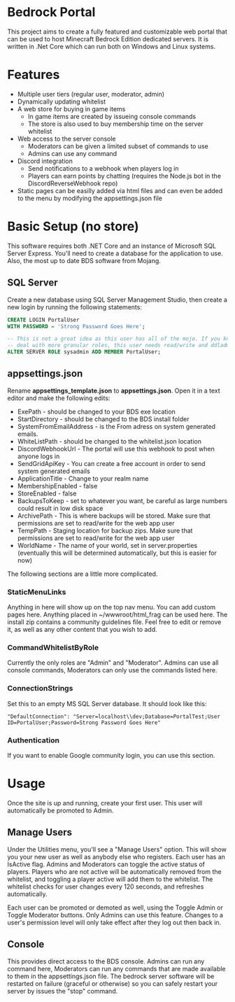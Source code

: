 # Bedrock Portal
This project aims to create a fully featured and customizable web portal that can be used to host Minecraft Bedrock Edition dedicated servers. It is written in .Net Core which can run both on Windows and Linux systems.

# Features
* Multiple user tiers (regular user, moderator, admin)
* Dynamically updating whitelist
* A web store for buying in game items
  * In game items are created by issueing console commands 
  * The store is also used to buy membership time on the server whitelist
* Web access to the server console
  * Moderators can be given a limited subset of commands to use
  * Admins can use any command
* Discord integration
  * Send notifications to a webhook when players log in
  * Players can earn points by chatting (requires the Node.js bot in the DiscordReverseWebhook repo)
* Static pages can be easilly added via html files and can even be added to the menu by modifying the appsettings.json file

# Basic Setup (no store)

This software requires both .NET Core and an instance of Microsoft SQL Server Express. You'll need to create a database for the application to use. Also, the most up to date BDS software from Mojang.

## SQL Server

Create a new database using SQL Server Management Studio, then create a new login by running the following statements:

```SQL
CREATE LOGIN PortalUser
WITH PASSWORD = 'Strong Password Goes Here';

-- This is not a great idea as this user has all of the mojo. If you know how to
-- deal with more granular roles, this user needs read/write and ddladmin
ALTER SERVER ROLE sysadmin ADD MEMBER PortalUser;
```


## appsettings.json

Rename **appsettings_template.json** to **appsettings.json**. Open it in a text editor and make the following edits:
* ExePath - should be changed to your BDS exe location
* StartDirectory - should be changed to the BDS install folder
* SystemFromEmailAddress - is the From adress on system generated emails.
* WhiteListPath - should be changed to the whitelist.json location
* DiscordWebhookUrl - The portal will use this webhook to post when anyone logs in
* SendGridApiKey - You can create a free account in order to send system generated emails
* ApplicationTitle - Change to your realm name
* MembershipEnabled - false
* StoreEnabled - false
* BackupsToKeep - set to whatever you want, be careful as large numbers could result in low disk space
* ArchivePath - This is where backups will be stored. Make sure that permissions are set to read/write for the web app user
* TempPath - Staging location for backup zips. Make sure that permissions are set to read/write for the web app user
* WorldName - The name of your world, set in server.properties (eventually this will be determined automatically, but this is easier for now)

The following sections are a little more complicated.

### StaticMenuLinks

Anything in here will show up on the top nav menu. You can add custom pages here. Anything placed in ~/wwwroot/html_frag can be used here. The install zip contains a community guidelines file. Feel free to edit or remove it, as well as any other content that you wish to add.

### CommandWhitelistByRole

Currently the only roles are "Admin" and "Moderator". Admins can use all console commands, Moderators can only use the commands listed here.

### ConnectionStrings

Set this to an empty MS SQL Server database. It should look like this:
```
"DefaultConnection": "Server=localhost\\dev;Database=PortalTest;User ID=PortalUser;Password=Strong Password Goes Here"
```

### Authentication

If you want to enable Google community login, you can use this section.

# Usage

Once the site is up and running, create your first user. This user will automatically be promoted to Admin.

## Manage Users
Under the Utilities menu, you'll see a "Manage Users" option. This will show you your new user as well as anybody else who registers. Each user has an IsActive flag. Admins and Moderators can toggle the active status of players. Players who are not active will be automatically removed from the whitelist, and toggling a player active will add them to the whitelist. The whitelist checks for user changes every 120 seconds, and refreshes automatically.

Each user can be promoted or demoted as well, using the Toggle Admin or Toggle Moderator buttons. Only Admins can use this feature. Changes to a user's permission level will only take effect after they log out then back in.

## Console

This provides direct access to the BDS console. Admins can run any command here, Moderators can run any commands that are made available to them in the appsettings.json file. The bedrock server software will be restarted on failure (graceful or otherwise) so you can safely restart your server by issues the "stop" command.
